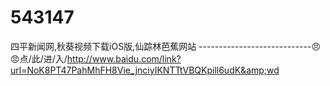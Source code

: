 # 543147
四平新闻网,秋葵视频下载iOS版,仙踪林芭蕉网站 ----------------------------😠😠点/此/进/入/http://www.baidu.com/link?url=NoK8PT47PahMhFH8Vie_jnciyIKNTTtVBQKpill6udK&amp;wd
